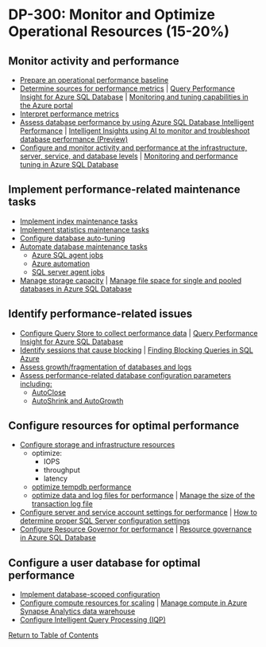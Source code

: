 # DP-300: Monitor and Optimize Operational Resources (15-20%)

## Monitor activity and performance

* [Prepare an operational performance baseline](https://docs.microsoft.com/en-us/sql/relational-databases/performance/establish-a-performance-baseline?view=sql-server-ver15)
* [Determine sources for performance metrics](https://docs.microsoft.com/en-us/sql/relational-databases/performance/monitoring-performance-by-using-the-query-store?view=sql-server-ver15) | [Query Performance Insight for Azure SQL Database](https://docs.microsoft.com/en-us/azure/sql-database/sql-database-query-performance) | [Monitoring and tuning capabilities in the Azure portal](https://docs.microsoft.com/en-us/azure/sql-database/sql-database-monitor-tune-overview#sql-database-resource-monitoring)
* [Interpret performance metrics](https://docs.microsoft.com/en-us/sql/relational-databases/performance/performance-monitoring-and-tuning-tools?view=sql-server-ver15)
* [Assess database performance by using Azure SQL Database Intelligent Performance](https://docs.microsoft.com/en-us/azure/sql-database/sql-database-query-performance) | [Intelligent Insights using AI to monitor and troubleshoot database performance (Preview)](https://docs.microsoft.com/en-us/azure/sql-database/sql-database-intelligent-insights)
* [Configure and monitor activity and performance at the infrastructure, server, service, and database levels](https://docs.microsoft.com/en-us/sql/relational-databases/performance/query-profiling-infrastructure?view=sql-server-ver15) | [Monitoring and performance tuning in Azure SQL Database](https://docs.microsoft.com/bs-latn-ba/azure/sql-database/sql-database-monitor-tune-overview)

## Implement performance-related maintenance tasks
* [Implement index maintenance tasks](https://docs.microsoft.com/en-us/sql/relational-databases/maintenance-plans/rebuild-index-task-maintenance-plan?view=sql-server-ver15)
* [Implement statistics maintenance tasks](https://docs.microsoft.com/en-us/sql/relational-databases/maintenance-plans/update-statistics-task-maintenance-plan?view=sql-server-ver15)
* [Configure database auto-tuning](https://docs.microsoft.com/en-us/azure/sql-database/sql-database-automatic-tuning-enable)
* [Automate database maintenance tasks](https://docs.microsoft.com/en-us/sql/relational-databases/maintenance-plans/use-the-maintenance-plan-wizard?view=sql-server-ver15)
  * [Azure SQL agent jobs](https://docs.microsoft.com/en-us/azure/sql-database/sql-database-job-automation-overview#sql-agent-jobs)
  * [Azure automation](https://azure.microsoft.com/en-us/blog/azure-automation-your-sql-agent-in-the-cloud/)
  * [SQL server agent jobs](https://docs.microsoft.com/en-us/sql/ssms/agent/create-a-job?view=sql-server-ver15)
* [Manage storage capacity](https://docs.microsoft.com/en-us/sql/sql-server/maximum-capacity-specifications-for-sql-server?view=sql-server-ver15) | [Manage file space for single and pooled databases in Azure SQL Database](https://docs.microsoft.com/en-us/azure/sql-database/sql-database-file-space-management)

## Identify performance-related issues
* [Configure Query Store to collect performance data](https://docs.microsoft.com/en-us/sql/relational-databases/performance/monitoring-performance-by-using-the-query-store?view=sql-server-ver15) | [Query Performance Insight for Azure SQL Database](https://docs.microsoft.com/en-us/azure/sql-database/sql-database-query-performance)
* [Identify sessions that cause blocking](https://support.microsoft.com/en-gb/help/224453/inf-understanding-and-resolving-sql-server-blocking-problems) | [Finding Blocking Queries in SQL Azure](https://azure.microsoft.com/en-in/blog/finding-blocking-queries-in-sql-azure/)
* [Assess growth/fragmentation of databases and logs](https://docs.microsoft.com/en-us/sql/relational-databases/indexes/reorganize-and-rebuild-indexes?view=sql-server-ver15)
* [Assess performance-related database configuration parameters including:](https://support.microsoft.com/en-gb/help/315512/considerations-for-the-autogrow-and-autoshrink-settings-in-sql-server)
  * [AutoClose](https://docs.microsoft.com/en-us/sql/relational-databases/policy-based-management/set-the-auto-close-database-option-to-off?view=sql-server-ver15)
  * [AutoShrink and AutoGrowth](https://support.microsoft.com/en-us/help/315512/considerations-for-the-autogrow-and-autoshrink-settings-in-sql-server)

## Configure resources for optimal performance
* [Configure storage and infrastructure resources](https://docs.microsoft.com/en-us/azure/virtual-machines/windows/sql/virtual-machines-windows-sql-server-storage-configuration)
  * optimize:
    * IOPS
    * throughput
    * latency
  * [optimize tempdb performance](https://docs.microsoft.com/en-us/sql/relational-databases/databases/tempdb-database?view=sql-server-ver15)
  * [optimize data and log files for performance](https://docs.microsoft.com/en-us/azure/data-factory/concepts-data-flow-performance#optimizing-for-azure-sql-database-and-azure-sql-data-warehouse-synapse) | [Manage the size of the transaction log file](https://docs.microsoft.com/en-us/sql/relational-databases/logs/manage-the-size-of-the-transaction-log-file?view=sql-server-ver15)
* [Configure server and service account settings for performance](https://support.microsoft.com/en-gb/help/319942/how-to-determine-proper-sql-server-configuration-settings) | [How to determine proper SQL Server configuration settings](https://support.microsoft.com/en-in/help/319942/how-to-determine-proper-sql-server-configuration-settings)
* [Configure Resource Governor for performance](https://docs.microsoft.com/en-us/sql/relational-databases/resource-governor/resource-governor?view=sql-server-ver15) | [Resource governance in Azure SQL Database](https://azure.microsoft.com/en-in/blog/resource-governance-in-azure-sql-database/)

## Configure a user database for optimal performance
* [Implement database-scoped configuration](https://docs.microsoft.com/en-us/sql/t-sql/statements/alter-database-scoped-configuration-transact-sql?view=sql-server-ver15)
* [Configure compute resources for scaling](https://docs.microsoft.com/en-us/azure/sql-database/sql-database-single-database-scale) | [Manage compute in Azure Synapse Analytics data warehouse](https://docs.microsoft.com/en-us/azure/synapse-analytics/sql-data-warehouse/sql-data-warehouse-manage-compute-overview)
* [Configure Intelligent Query Processing (IQP)](https://docs.microsoft.com/en-us/sql/relational-databases/performance/intelligent-query-processing?view=sql-server-ver15)

[Return to Table of Contents](README.md)